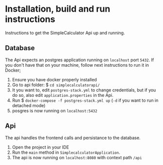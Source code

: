# Installation, build and run instructions
Instructions to get the SimpleCalculator Api up and running.

## Database
The Api expects an postgres application running on `localhost` port `5432`. If you don't have that on your machine, follow next instructions to run it in Docker;
1. Ensure you have docker properly installed
2. Go to api folder: $ `cd simplecalculatorapi/`
3. It you want to, edit `postgres-stack.yml` to change credentials, but if you do so, also edit `application.properties` in the Api.
4. Run $ `docker-compose -f postgres-stack.yml up` (`-d` if you want to run in detached mode)
5. posgres is now running on `localhost:5432`

## Api
The api handles the frontend calls and persistance to the database. 
1. Open the project in your IDE
2. Run the `main` method in `SimplecalculatorApplication`.
3. The api is now running on `localhost:8080` with context path `/api`
